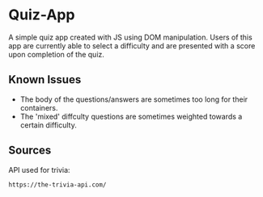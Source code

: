 # Quiz-App

A simple quiz app created with JS using DOM manipulation. Users of this app are currently able to select a difficulty and are presented with a score upon completion of the quiz.

## Known Issues

- The body of the questions/answers are sometimes too long for their containers.
- The 'mixed' diffculty questions are sometimes weighted towards a certain difficulty.

## Sources

API used for trivia:

`https://the-trivia-api.com/`
